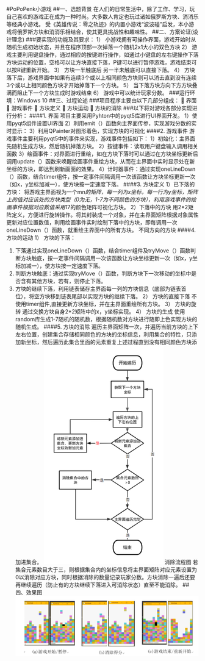 #PoPoPenk小游戏
##一、选题背景
在人们的日常生活中，除了工作、学习，玩自己喜欢的游戏正在成为一种时尚。大多数人肯定也玩过诸如俄罗斯方块、消消乐等经典小游戏。
受《英雄传说：零之轨迹》的内置小游戏“波波碰”启发，本小游戏将俄罗斯方块和消消乐相结合，使其更具挑战性和趣味性。
##二、方案论证(设计理念) 
###要实现的功能及其要求：
1）	小游戏拥有可操作界面，游戏开始时从随机生成初始状态，并且在程序顶部一次掉落一个随机2x1大小的双色方块
2）	游戏主要利用键盘操作，通过相应的按键进行操作，如通过小键盘的左右键操作下落方块运动的位置，空格可以让方块直接下落，P键可以进行暂停游戏，游戏结束可以按R键重新开始。
3）	方块一半触底后 另一半未触底可以直接下落。
4）	方块落下后，游戏界面中如果有连续3个或以上相同颜色方块则可以消去直到没有连续3个或以上相同颜色方块才开始掉落下一个方块。
5）	当下落方块方向下方方块叠满而阻止下一个方块生成时游戏结束
6）	游戏中可以统计玩家分数。
###运行环境：Windows 10
##三、过程论述
###项目程序主要由以下几部分组成：
	界面
	游戏事件
	方块定义
	方块运动
	方块的消除
###以下将对游戏各部分实现进行分析：
####1.	界面
项目主要采用Pyhton中的pyqt5库进行UI界面开发。
1）使用pyqt5组件设置UI界面
2）利用emit（）函数向主界面传参，实现游戏分数的实时显示：
3）利用QPainter对图形着色，实现方块的可视化
####2.	游戏事件
游戏事件主要利用pyqt5中的事件来实现，游戏事件包括如下：
1）初始化：主界面先随机生成方块，然后随机掉落方块。
2）按键事件：读取用户键盘输入调用相关函数
3）绘画事件：对界面进行重绘，如在方块下落时可以通过在方块坐标更新后调用update（）函数来唤醒绘画事件重绘方块，从而在主界面中实时显示处在新坐标的方块，即达到刷新画面的效果。
4）计时器事件：通过实现oneLineDown（）函数，结合timer组件，按一定事件间隔调用一次该函数让方块坐标更新一次（如x，y坐标加减一），使方块按一定速度下落。
####3.	方块定义
1）已下落的方块：
将游戏主界面视为一个m*n的矩阵，每一列为x坐标，每一行为y坐标，矩阵上的值对应该处的方块类型（0为无，1-7为不同颜色的方块），利用游戏事件的绘画事件根据对应数值采用1*7的颜色矩阵可视化方块。
2）下落中的方块
用2*2矩阵定义，方便进行旋转操作。将其封装成一个对象，并在主界面矩阵根据对象属性更新对应位置数值，利用绘画事件实时绘制下落中的方块，即每调用一次oneLineDown（）函数，就重绘主界面中的所有方块。
不同方向的方块
####4.	方块的运动
1）	方块的下落：
1.	下落通过实现oneLineDown（）函数，结合timer组件及tryMove（）函数判断方块触底，按一定事件间隔调用一次该函数让方块坐标更新一次（如x，y坐标加减一），使方块按一定速度下落。
2.	判断方块触底：通过实现tryMove（）函数，判断方块下一次移动的坐标中是否含有其他方块，若有，则停止下落。
3.	方块的继续下落，利用链表储存主界面每一列的方块信息（底部为链表首位），将空方块移到链表尾部以实现方块的继续下落。
2）	方块的直接下落
不使用timer组件,直接更新方块坐标，并在主界面重绘所有方块。
3）	方块的旋转
通过交换方块自身2*2矩阵中的x，y坐标实现。
4）	方块的生成
使用random库生成1-7随机的随机数，根据随机数对方块进行随即上色实现方块的随机生成。
####5.	方块的消除
遍历主界面矩阵一次，并遍历当前方块的上下左右位置，创建集合存储相同颜色的方块的坐标信息，利用集合的特性，只添加新坐标，然后遍历此集合里面的元素重复上述过程直到没有相同颜色方块添加进集合。
                ![alt text](image-1.png)
                       消除流程图
若集合元素数目大于三，则根据集合内的坐标信息将主界面矩阵对应元素设置为0以消除对应方块，同时根据消除的数量记录玩家分数。方块消除一遍后还要再继续遍历（防止有的方块继续下落进入可消除状态）直至不能消除。
##四、效果图
![alt text](image-2.png)

